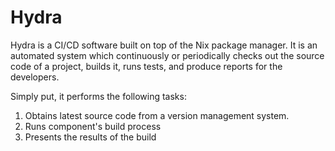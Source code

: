 # Hydra
Hydra is a CI/CD software built on top of the Nix package manager. It is an automated system which continuously or periodically checks out the source code of a project, builds it, runs tests, and produce reports for the developers.

Simply put, it performs the following tasks:
1. Obtains latest source code from a version management system.
2. Runs component's build process
3. Presents the results of the build
